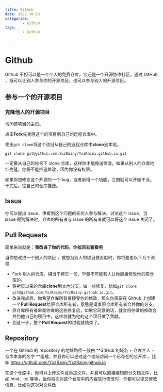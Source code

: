 ```yaml
---
title: Github
date: 2021-10-03
categories:
        - Github
tags:
        - Github

---
```


# Github

Github 不但可以是一个个人的免费仓库，它还是一个开源协作社区，通过 GitHub ，既可以让别人参与你的开源项目，也可以参与别人的开源项目。

## 参与一个的开源项目

### 克隆他人的开源项目

访问该项目的主页。

点击**Fork**先克隆这个的项目到自己的远程仓库中。

使用`git clone`将这个项目从自己的远程仓库中**clone**到本地。

```
git clone git@github.com:YxzRainy/YxzRainy.github.io.git
```

一定要从自己的账号下 clone 仓库，这样你才能推送修改。如果从别人的仓库地址克隆，你将不能推送修改，因为你没有权限。

如果你想修复这个开源的一个 bug，或者新增一个功能，立刻就可以开始干活，干完后，往自己的仓库推送。

## Issus

你可以提出 issue，供看到这个问题的任何人参与解决、讨论这个 issue，当 issue 得到解决时，仓库的所有者与 issue 的所有者就可以将这个 issue 关闭了。

## Pull Requests

简单来说就是：**我改进了你的代码，你拉回去看看吧**

当你想改进一个别人的项目 ，或想为别人的项目做贡献时，你将要走以下几个流程

- Fork 别人的仓库，相当于拷贝一份，毕竟不可能有人让你直接修改他的原仓库的。
- 将拷贝过来的仓库**clone**到本地分支，做一些修复，比如`git clone git@github.com:YxzRainy/YxzRainy.github.io.git`。
- 改进完成后，你希望仓库所有者接受你的修改，那么你需要在 Github 上创建一个**Pull Request**给原仓库所有者，意思是请求原仓库所有者合并你的分支。
- 原仓库所有者审查你做的这些修复后，如果它同意的话，就会将你做的修改合并到他自己的项目中，这样你就为他的这个项目做了贡献。
- 到这一步，整个**Pull Request**的过程就结束了。

## Repository

一个在 GitHub 的 repository 的地址路径一般由 **GitHub 的域名 + 仓库主人 + 仓库本身的名字 **组成，并且你可以通过这个地址访问一个已存在的公开库 。比如 https://github.com/YxzRainy/YxzRainy.github.io

在这个仓库中，你可以上传文件或添加文件，并且可以直接编辑部分文档文件，比如 html、txt 等等，当你每次对这个仓库中的内容进行修改时，你都可以提交修改信息，比如你这次对文件做
